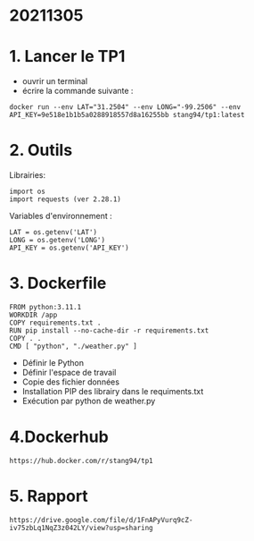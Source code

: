 # 20211305

# 1. Lancer le TP1
- ouvrir un terminal
- écrire la commande suivante :
```
docker run --env LAT="31.2504" --env LONG="-99.2506" --env API_KEY=9e518e1b1b5a0288918557d8a16255bb stang94/tp1:latest
```

# 2. Outils
Librairies:
```
import os
import requests (ver 2.28.1)
```
Variables d'environnement :
```
LAT = os.getenv('LAT')
LONG = os.getenv('LONG')
API_KEY = os.getenv('API_KEY')
```

# 3. Dockerfile
```
FROM python:3.11.1
WORKDIR /app
COPY requirements.txt .
RUN pip install --no-cache-dir -r requirements.txt
COPY . .
CMD [ "python", "./weather.py" ]
```
- Définir le Python
- Définir l'espace de travail
- Copie des fichier données
- Installation PIP des librairy dans le requiments.txt
- Exécution par python de weather.py

# 4.Dockerhub
```
https://hub.docker.com/r/stang94/tp1
```

# 5. Rapport
```
https://drive.google.com/file/d/1FnAPyVurq9cZ-iv75zbLq1NqZ3z042LY/view?usp=sharing
```
